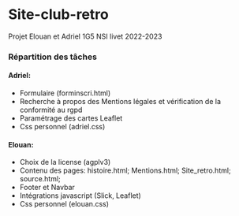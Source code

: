 # Site-club-retro
Projet Elouan et Adriel 1G5 NSI livet 2022-2023

### Répartition des tâches
#### Adriel:
* Formulaire (forminscri.html)
* Recherche à propos des Mentions légales et vérification de la conformité au rgpd
* Paramétrage des cartes Leaflet
* Css personnel (adriel.css)
#### Elouan:
* Choix de la license (agplv3)
* Contenu des pages: histoire.html; Mentions.html; Site_retro.html; source.html;
* Footer et Navbar
* Intégrations javascript (Slick, Leaflet)
* Css personnel (elouan.css)